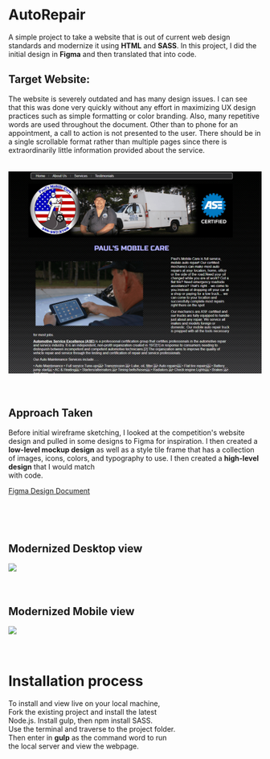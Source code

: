 # AutoRepair
 
A simple project to take a website that is out of current web design standards and modernize it using **HTML** and **SASS**. In this project, I did the initial design in **Figma** and then translated that into code. 

## Target Website: 
The website is severely outdated and has many design issues. I can see that this was done very quickly without any effort in maximizing UX design practices such as simple formatting or color branding. Also, many repetitive words are used throughout the document. Other than to phone for an appointment, a call to action is not presented to the user.  There should be in a single scrollable format rather than multiple pages since there is extraordinarily little information provided about the service. 
<br/>  <br/>  
![](oldWebsite.gif)
<br/>  <br/>  <br/>  

## Approach Taken

Before initial wireframe sketching, I looked at the competition's website design and pulled in some designs to Figma for inspiration. I then created a **low-level mockup design** as well as a style tile frame that has a collection of images, icons, colors, and typography to use. I then created a **high-level design** that I would match  
with code. 
<br/>  

 <a target="_blank" href="https://www.figma.com/file/VeKPlrTggvYsqlnOAl1Z0n/Mobile-Repair-Project?node-id=3%3A2" title="Figma Design Document">Figma Design Document</a> 
  

<br/>  <br/>  <br/>  

## Modernized Desktop view 
![](newWebsite.gif)
<br/>  <br/>  <br/>  

## Modernized Mobile view
![](newMobile.gif)
<br/>  <br/>  <br/>  

# Installation process  
To install and view live on your local machine,  
Fork the existing project and install the latest  
Node.js. Install gulp, then npm install SASS.  
Use the terminal and traverse to the project folder.  
Then enter in **gulp** as the command word to run  
the local server and view the webpage. 
